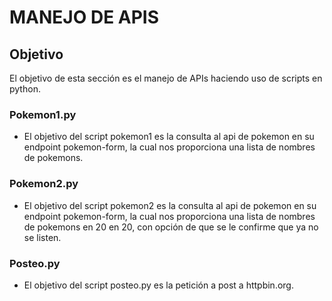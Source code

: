 
# MANEJO DE APIS

## Objetivo
El objetivo de esta sección es el manejo de APIs haciendo uso de scripts en python.

### Pokemon1.py
- El objetivo del script pokemon1 es la consulta al api de pokemon en su endpoint pokemon-form, la cual nos proporciona una lista de nombres de pokemons.
### Pokemon2.py
- El objetivo del script pokemon2 es la consulta al api de pokemon en su endpoint pokemon-form, la cual nos proporciona una lista de nombres de pokemons en 20 en 20, con opción de que se le confirme que ya no se listen. 
### Posteo.py
- El objetivo del script posteo.py es la petición a  post a httpbin.org.
